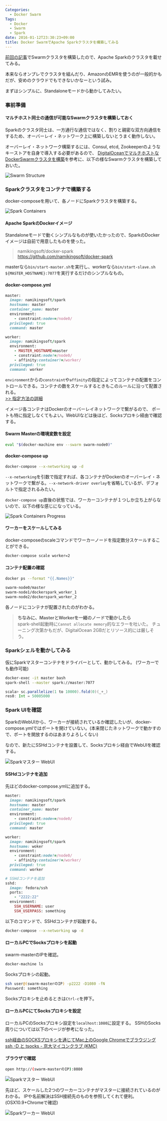 ```yaml
---
Categories:
  - Docker Swarm
Tags:
  - Docker
  - Swarm
  - Spark
date: 2016-01-12T23:30:23+09:00
title: Docker SwarmでApache Sparkクラスタを構築してみる
---
```


[前回の記事](/post/2016/01/docker-swarm-digitalocean/)でSwarmクラスタを構築したので、Apache Sparkのクラスタを載せてみる。

本来ならオンプレでクラスタを組んだり、AmazonのEMRを使うのが一般的かもだが、安めのクラウドでもできないかなーという試み。

まずはシンプルに、Standaloneモードから動かしてみたい。

### 事前準備

#### マルチホスト同士の通信が可能なSwarmクラスタを構築しておく

Sparkのクラスタ同士は、一方通行な通信ではなく、割りと親密な双方向通信をするため、オーバーレイ・ネットワーク上に構築しないとうまく動作しない。

オーバーレイ・ネットワーク構築するには、Consul, etcd, Zookeeperのようなキーストアを自身で導入する必要があるので、
[DigitalOceanでマルチホストなDockerSwarmクラスタを構築](/post/2016/01/docker-swarm-digitalocean/)を参考に、以下の様なSwarmクラスタを構築しておいた。

![Swarm Structure](/images/post/2016/01/docker-swarm-spark/structure-swarm.svg)



### Sparkクラスタをコンテナで構築する

docker-composeを用いて、各ノードにSparkクラスタを構築する。


![Spark Containers](/images/post/2016/01/docker-swarm-spark/spark-containers.svg)


#### Apache SparkのDockerイメージ

Standaloneモードで動くシンプルなものが使いたかったので、SparkのDockerイメージは自前で用意したものを使った。

> namikingsoft/docker-spark  
> https://github.com/namikingsoft/docker-spark

masterなら`bin/start-master.sh`を実行し、workerなら`bin/start-slave.sh ${MASTER_HOSTNAME}:7077`を実行するだけのシンプルなもの。

#### docker-compose.yml

```ruby
master:
  image: namikingsoft/spark
  hostname: master
  container_name: master
  environment:
    - constraint:node==/node0/
  privileged: true
  command: master

worker:
  image: namikingsoft/spark
  environment:
    - MASTER_HOSTNAME=master
    - constraint:node!=/node0/
    - affinity:container!=/worker/
  privileged: true
  command: worker
```

`environment`からの`constraint`や`affinity`の指定によってコンテナの配置をコントロールできる。コンテナの数をスケールするときもこのルールに沿って配置される。  
[>> 指定方法の詳細](https://docs.docker.com/swarm/scheduler/filter/)

イメージ各コンテナはDockerのオーバーレイネットワークで繋がるので、
ポートも特に指定しなくてもよい。WebUIなどは後ほど、Socksプロキシ経由で確認する。


#### Swarm Masterの環境変数を設定

```sh
eval "$(docker-machine env --swarm swarm-node0)"
```


#### docker-compose up

```sh
docker-compose --x-networking up -d
```

`--x-networking`を引数で指定すれば、各コンテナがDockerのオーバーレイ・ネットワークで繋がる。`--x-network-driver overlay`を省略しているが、デフォルトで指定されるみたい。


`docker-compose up`直後の状態では、ワーカーコンテナが１つしか立ち上がらないので、以下の様な感じになっている。

![Spark Containers Progress](/images/post/2016/01/docker-swarm-spark/spark-containers-progress.svg)

#### ワーカーをスケールしてみる

docker-composeのscaleコマンドでワーカーノードを指定数分スケールすることができる。

```sh
docker-compose scale worker=2
```

#### コンテナ配置の確認

```sh
docker ps --format "{{.Names}}"
```
```sh
swarm-node0/master
swarm-node1/dockerspark_worker_1
swarm-node2/dockerspark_worker_2
```

各ノードにコンテナが配置されたのがわかる。


> **ちなみに、MasterとWorkerを一緒のノードで動かしたら**  
> spark-shell起動時に`Cannot allocate memory`的なエラーを吐いた。
> チューニング次第かもだが、DigitalOcean 2GBだとリソース的には厳しそう。


### Sparkシェルを動かしてみる

仮にSparkマスターコンテナをドライバーとして、動かしてみる。
(ワーカーでも動作可能)

```sh
docker-exec -it master bash
spark-shell --master spark://master:7077
```
```scala
scala> sc.parallelize(1 to 10000).fold(0)(_+_)
res0: Int = 50005000
```


### Spark UIを確認

SparkのWebUIから、ワーカーが接続されているか確認したいが、docker-compose.ymlではポートを開けていない。(本来閉じたネットワークで動かすので、ポートを開放するのはあまりよろしくない)

なので、新たにSSHdコンテナを設置して、Socksプロキシ経由でWebUIを確認する。

![Sparkマスター WebUI](/images/post/2016/01/docker-swarm-spark/spark-sshsocks.svg)


#### SSHdコンテナを追加

先ほどのdocker-compose.ymlに追加する。
```ruby
master:
  image: namikingsoft/spark
  hostname: master
  container_name: master
  environment:
    - constraint:node==/node0/
  privileged: true
  command: master

worker:
  image: namikingsoft/spark
  hostname: woker
  environment:
    - constraint:node!=/node0/
    - affinity:container!=/worker/
  privileged: true
  command: worker

# SSHdコンテナを追加
sshd:
  image: fedora/ssh
  ports:
    - "2222:22"
  environment:
    SSH_USERNAME: user
    SSH_USERPASS: something
```

以下のコマンドで、SSHdコンテナが起動する。
```sh
docker-compose --x-networking up -d
```

#### ローカルPCでSocksプロキシを起動

swarm-masterのIPを確認。
```sh
docker-machine ls
```

Socksプロキシの起動。
```sh
ssh user@(swarm-masterのIP) -p2222 -D1080 -fN
Password: something
```
Socksプロキシを止めるときは`Ctrl-c`を押下。


#### ローカルPCにてSocksプロキシを設定

ローカルPCのSocksプロキシ設定を`localhost:1080`に設定する。
SSHのSocks周りについては以下のページが参考になった。

[ssh経由のSOCKSプロキシを通じてMac上のGoogle Chromeでブラウジング](http://blog.wktk.co.jp/ja/entry/2014/03/11/ssh-socks-proxy-mac-chrome)  
[ssh -D と tsocks -  京大マイコンクラブ (KMC)](https://www.kmc.gr.jp/advent-calendar/ssh/2013/12/14/tsocks.html)


#### ブラウザで確認

```sh
open http://(swarm-masterのIP):8080
```
![Sparkマスター WebUI](/images/post/2016/01/docker-swarm-spark/spark-master-ui.png)

先ほど、スケールした2つのワーカーコンテナがマスターに接続されているのがわかる。
IPや名前解決はSSH接続先のものを参照してくれて便利。(OSX10.9+Chromeで確認)

![Sparkワーカー WebUI](/images/post/2016/01/docker-swarm-spark/spark-worker-ui.png)



